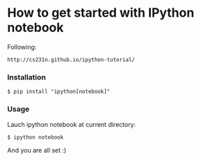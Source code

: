 # How to get started with IPython notebook

Following:

    http://cs231n.github.io/ipython-tutorial/
    
### Installation

`$ pip install "ipython[notebook]"`

### Usage

Lauch ipython notebook at current directory:

`$ ipython notebook`

And you are all set :)